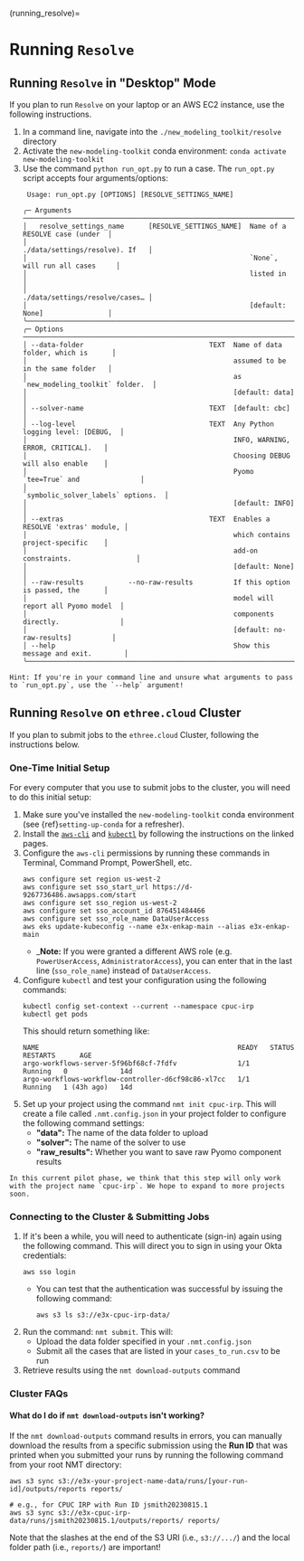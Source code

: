 (running_resolve)=
# Running `Resolve`

## Running `Resolve` in "Desktop" Mode

If you plan to run `Resolve` on your laptop or an AWS EC2 instance, use the following instructions.

1. In a command line, navigate into the `./new_modeling_toolkit/resolve` directory
2. Activate the `new-modeling-toolkit` conda environment: `conda activate new-modeling-toolkit`
3. Use the command `python run_opt.py` to run a case. The `run_opt.py` script accepts four arguments/options:
    ```
     Usage: run_opt.py [OPTIONS] [RESOLVE_SETTINGS_NAME]                                    

    ╭─ Arguments ──────────────────────────────────────────────────────────────────────────╮
    │   resolve_settings_name      [RESOLVE_SETTINGS_NAME]  Name of a RESOLVE case (under  │
    │                                                       ./data/settings/resolve). If   │
    │                                                       `None`, will run all cases     │
    │                                                       listed in                      │
    │                                                       ./data/settings/resolve/cases… │
    │                                                       [default: None]                │
    ╰──────────────────────────────────────────────────────────────────────────────────────╯
    ╭─ Options ────────────────────────────────────────────────────────────────────────────╮
    │ --data-folder                               TEXT  Name of data folder, which is      │
    │                                                   assumed to be in the same folder   │
    │                                                   as `new_modeling_toolkit` folder.  │
    │                                                   [default: data]                    │
    │ --solver-name                               TEXT  [default: cbc]                     │
    │ --log-level                                 TEXT  Any Python logging level: [DEBUG,  │
    │                                                   INFO, WARNING, ERROR, CRITICAL].   │
    │                                                   Choosing DEBUG will also enable    │
    │                                                   Pyomo `tee=True` and               │
    │                                                   `symbolic_solver_labels` options.  │
    │                                                   [default: INFO]                    │
    │ --extras                                    TEXT  Enables a RESOLVE 'extras' module, │
    │                                                   which contains project-specific    │
    │                                                   add-on constraints.                │
    │                                                   [default: None]                    │
    │ --raw-results           --no-raw-results          If this option is passed, the      │
    │                                                   model will report all Pyomo model  │
    │                                                   components directly.               │
    │                                                   [default: no-raw-results]          │
    │ --help                                            Show this message and exit.        │
    ╰──────────────────────────────────────────────────────────────────────────────────────╯
    ```

```{note}
Hint: If you're in your command line and unsure what arguments to pass to `run_opt.py`, use the `--help` argument!
```

## Running `Resolve` on `ethree.cloud` Cluster

If you plan to submit jobs to the `ethree.cloud` Cluster, following the instructions below. 

### One-Time Initial Setup

For every computer that you use to submit jobs to the cluster, you will need to do this initial setup:

1. Make sure you've installed the `new-modeling-toolkit` conda environment (see {ref}`setting-up-conda` for a refresher).
2. Install the [`aws-cli`](https://docs.aws.amazon.com/cli/latest/userguide/getting-started-install.html) and [`kubectl`](https://kubernetes.io/docs/tasks/tools/) by following the instructions on the linked pages.
3. Configure the `aws-cli` permissions by running these commands in Terminal, Command Prompt, PowerShell, etc.
   ```commandline
   aws configure set region us-west-2
   aws configure set sso_start_url https://d-9267736486.awsapps.com/start
   aws configure set sso_region us-west-2
   aws configure set sso_account_id 876451484466
   aws configure set sso_role_name DataUserAccess
   aws eks update-kubeconfig --name e3x-enkap-main --alias e3x-enkap-main
   ```
   - _**Note:** If you were granted a different AWS role (e.g. `PowerUserAccess`, `AdministratorAccess`), you can enter that in the last line (`sso_role_name`) instead of `DataUserAccess`.
4. Configure `kubectl` and test your configuration using the following commands:
   ```commandline
   kubectl config set-context --current --namespace cpuc-irp
   kubectl get pods
   ```
   This should return something like:
   ```commandline
   NAME                                                 READY   STATUS    RESTARTS      AGE
   argo-workflows-server-5f96bf68cf-7fdfv               1/1     Running   0             14d
   argo-workflows-workflow-controller-d6cf98c86-xl7cc   1/1     Running   1 (43h ago)   14d
   ```
5. Set up your project using the command `nmt init cpuc-irp`. This will create a file called `.nmt.config.json` in 
your project folder to configure the following command settings:
   - **"data":** The name of the data folder to upload
   - **"solver":** The name of the solver to use
   - **"raw_results":** Whether you want to save raw Pyomo component results

```{warning}
In this current pilot phase, we think that this step will only work with the project name `cpuc-irp`. We hope to expand to more projects soon.
```

### Connecting to the Cluster & Submitting Jobs

1. If it's been a while, you will need to authenticate (sign-in) again using the following command. This will direct you to sign in using your Okta credentials:
   ```commandline
   aws sso login
   ```
   - You can test that the authentication was successful by issuing the following command:
      ```commandline
      aws s3 ls s3://e3x-cpuc-irp-data/
      ```
2. Run the command: `nmt submit`. This will:
   - Upload the data folder specified in your `.nmt.config.json`
   - Submit all the cases that are listed in your `cases_to_run.csv` to be run
3. Retrieve results using the `nmt download-outputs` command


### Cluster FAQs

#### What do I do if `nmt download-outputs` isn't working?
If the `nmt download-outputs` command results in errors, you can manually download the results from a specific 
submission using the **Run ID** that was printed when you submitted your runs by running the following command from
your root NMT directory:

```commandline
aws s3 sync s3://e3x-your-project-name-data/runs/[your-run-id]/outputs/reports reports/

# e.g., for CPUC IRP with Run ID jsmith20230815.1
aws s3 sync s3://e3x-cpuc-irp-data/runs/jsmith20230815.1/outputs/reports/ reports/ 
```

Note that the slashes at the end of the S3 URI (i.e., `s3://.../`) and the local folder path (i.e., `reports/`) are important!